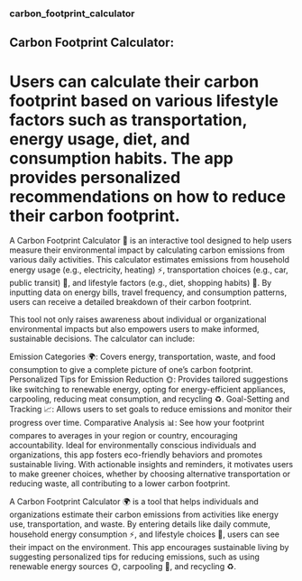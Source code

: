 ### carbon_footprint_calculator

## Carbon Footprint Calculator: 

# Users can calculate their carbon footprint based on various lifestyle factors such as transportation, energy usage, diet, and consumption habits. The app provides personalized recommendations on how to reduce their carbon footprint.

A Carbon Footprint Calculator 🌱 is an interactive tool designed to help users measure their environmental impact by calculating carbon emissions from various daily activities. This calculator estimates emissions from household energy usage (e.g., electricity, heating) ⚡, transportation choices (e.g., car, public transit) 🚗, and lifestyle factors (e.g., diet, shopping habits) 🛒. By inputting data on energy bills, travel frequency, and consumption patterns, users can receive a detailed breakdown of their carbon footprint.

This tool not only raises awareness about individual or organizational environmental impacts but also empowers users to make informed, sustainable decisions. The calculator can include:

Emission Categories 🌍: Covers energy, transportation, waste, and food consumption to give a complete picture of one’s carbon footprint.
Personalized Tips for Emission Reduction 🌞: Provides tailored suggestions like switching to renewable energy, opting for energy-efficient appliances, carpooling, reducing meat consumption, and recycling ♻️.
Goal-Setting and Tracking 📈: Allows users to set goals to reduce emissions and monitor their progress over time.
Comparative Analysis 📊: See how your footprint compares to averages in your region or country, encouraging accountability.
Ideal for environmentally conscious individuals and organizations, this app fosters eco-friendly behaviors and promotes sustainable living. With actionable insights and reminders, it motivates users to make greener choices, whether by choosing alternative transportation or reducing waste, all contributing to a lower carbon footprint.

A Carbon Footprint Calculator 🌍 is a tool that helps individuals and organizations estimate their carbon emissions from activities like energy use, transportation, and waste. By entering details like daily commute, household energy consumption ⚡, and lifestyle choices 🛒, users can see their impact on the environment. This app encourages sustainable living by suggesting personalized tips for reducing emissions, such as using renewable energy sources 🌞, carpooling 🚗, and recycling ♻️.

